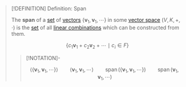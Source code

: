 >[!DEFINITION] Definition: Span
>
>The **span** of a [set](../../../Set%20Theory/Set.md) of [vectors](Vector%20Space.md) $\{\mathbf{v}_1, \mathbf{v}_1, \cdots \}$ in some [vector space](Vector%20Space.md) $(V,K,+,\cdot)$ is the [set](../../../Set%20Theory/Set.md) of all [linear combinations](Linear%20Combination.md) which can be constructed from them.
>
>$$
>\{ c_1\mathbf{v}_1 + c_2\mathbf{v}_2 + \cdots \mid c_i \in F\}
>$$
>
>>[!NOTATION]-
>>
>>$$
>>\langle \{ \mathbf{v}_1, \mathbf{v}_1, \cdots \} \rangle \qquad \langle \mathbf{v}_1, \mathbf{v}_1, \cdots \rangle \qquad \operatorname{span}(\{ \mathbf{v}_1, \mathbf{v}_1, \cdots \}) \qquad \operatorname{span}( \mathbf{v}_1, \mathbf{v}_1, \cdots)
>>$$
>>
>